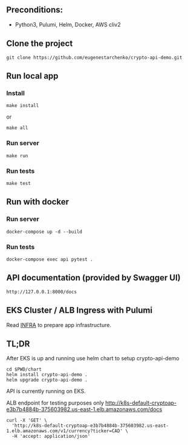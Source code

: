 ## Preconditions:

- Python3, Pulumi, Helm, Docker, AWS cliv2

## Clone the project

```
git clone https://github.com/eugenestarchenko/crypto-api-demo.git
```

## Run local app

### Install

```
make install
```
or
```
make all
```
### Run server

```
make run
```

### Run tests

```
make test
```

## Run with docker

### Run server

```
docker-compose up -d --build
```

### Run tests

```
docker-compose exec api pytest .
```

## API documentation (provided by Swagger UI)

```
http://127.0.0.1:8000/docs
```

## EKS Cluster / ALB Ingress with Pulumi

Read [INFRA](infra/INFRA.md) to prepare app infrastructure.


## TL;DR

After EKS is up and running use helm chart to setup crypto-api-demo


```
cd $PWD/chart
helm install crypto-api-demo .
helm upgrade crypto-api-demo .
```

API is currently running on EKS.

ALB endpoint for testing purposes only
http://k8s-default-cryptoap-e3b7b4884b-375603982.us-east-1.elb.amazonaws.com/docs


```
curl -X 'GET' \
  'http://k8s-default-cryptoap-e3b7b4884b-375603982.us-east-1.elb.amazonaws.com/v1/currency?ticker=CAD' \
  -H 'accept: application/json'
```